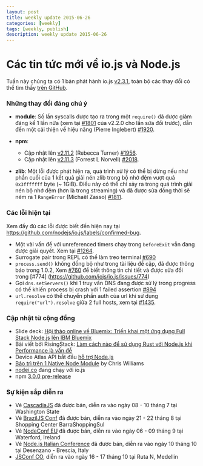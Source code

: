 ```yaml
---
layout: post
title: weekly update 2015-06-26
categories: [weekly]
tags: [weekly, publish]
description: weekly update 2015-06-26
---
```


# Các tin tức mới về io.js và Node.js
Tuần này chúng ta có 1 bản phát hành io.js [ v2.3.1](https://github.com/nodejs/io.js/blob/master/CHANGELOG.md#2015-06-23-version-231-rvagg), toàn bộ các thay đổi có thể tìm thấy [trên GitHub](https://github.com/nodejs/io.js/blob/master/CHANGELOG.md).

### Những thay đổi đáng chú ý
* **module**: Số lần syscalls  được tạo ra trong một `require()` đã được giảm đáng kể 1 lần nữa (xem tại [#1801](https://github.com/nodejs/io.js/pull/1801) của v2.2.0 cho lần sửa đổi trước), dẫn đến một cải thiện về hiệu năng (Pierre Inglebert) [#1920](https://github.com/nodejs/io.js/pull/1920).

* **npm**:
  * Cập nhật lên [v2.11.2](https://github.com/npm/npm/releases/tag/v2.11.2) (Rebecca Turner) [#1956](https://github.com/nodejs/io.js/pull/1956).
  * Cập nhật lên [v2.11.3](https://github.com/npm/npm/releases/tag/v2.11.3) (Forrest L Norvell) [#2018](https://github.com/nodejs/io.js/pull/2018).

* **zlib**: Một lỗi được phát hiện ra, quá trình xử lý có thể bị dừng nếu như phần cuối của 1 kết quả giải nén zlib trong bộ nhớ đệm vượt quá `0x3fffffff` byte (~ 1GiB). Điều này có thể chỉ sảy ra trong quá trình giải nén bộ nhớ đệm (hơn là trong streaming) và đã được sửa đồng thời sẽ ném ra 1  `RangeError` (Michaël Zasso)  [#1811](https://github.com/nodejs/io.js/pull/1811).

### Các lỗi hiện tại

Xem đầy đủ các lỗi được biết đến hiện nay tại
https://github.com/nodejs/io.js/labels/confirmed-bug.

* Một vài vấn đề với unreferenced timers chạy trong  `beforeExit` vẫn đang được giải quyết. Xem tại [#1264](https://github.com/nodejs/io.js/issues/1264).
* Surrogate pair trong REPL có thể làm treo terminal [#690](https://github.com/iojs/io.js/issues/690)
* `process.send()` không đồng bộ như trong tài liệu đề cập, đã được thông báo trong 1.0.2, Xem [#760](https://github.com/iojs/io.js/issues/760) để biết thông tin chi tiết và được sửa đổi trong [#774]
(https://github.com/iojs/io.js/issues/774)
* Gọi `dns.setServers()`  khi 1 truy vấn DNS đang được sử lý trong progress có thể khiến process bị crash với 1 failed assertion [#894](https://github.com/iojs/io.js/issues/894)
* `url.resolve` có thể chuyển phần auth của url khi sử dụng `require("url").resolve` giữa 2 full hosts, xem tại [#1435](https://github.com/iojs/io.js/issues/1435).

### Cập nhật từ cộng đồng

* Slide deck: [Hội thảo online về Bluemix: Triển khai  một ứng dụng Full Stack Node.js lên IBM Bluemix](https://speakerdeck.com/bradleyholt/bluemix-webinar-deploying-a-full-stack-node-dot-js-application-to-ibm-bluemix)
* Bài viết bởi RisingStack: [Làm cách nào để sử dụng Rust với Node.js khi  Performance là vấn đề ](http://blog.risingstack.com/how-to-use-rust-with-node-when-performance-matters/)
* Device Atlas API bắt đầu [hỗ trợ Node.js](https://deviceatlas.com/blog/deviceatlas-api-node-js?utm_source=twitter&utm_medium=update&utm_campaign=node%20js%20support)
* [Bảo trì trên 1 Native Node Module](http://www.voodootikigod.com/on-maintaining-a-native-node-module/) by Chris Williams
* [nodei.co](http://twitter.com/rvagg/status/613688739030679552) đang chạy với io.js
* npm [3.0.0 pre-release](https://github.com/npm/npm/releases/tag/v3.0.0)

### Sự kiện sắp diễn ra

* Vé [CascadiaJS](http://2015.cascadiajs.com/) đã được bán, diễn ra vào ngày 08 - 10 tháng 7 tại Washington State
* Vé [BrazilJS Conf](http://braziljs.com.br/) đã được bán, diễn ra vào ngày 21 - 22 tháng 8 tại Shopping Center BarraShoppingSul
* Vé [NodeConf EU](http://nodeconf.eu/) đã được bán, diễn ra vào ngày 06 - 09 tháng 9 tại Waterford, Ireland
* Vé [Node.js Italian Conference](http://nodejsconf.it/) đã được bán, diễn ra vào ngày 10 tháng 10 tại Desenzano - Brescia, Italy
* [JSConf CO](http://www.jsconf.co/), diễn ra vào ngày 16 - 17 tháng 10 tại Ruta N, Medellin
